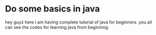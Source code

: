 # Do some basics in java
  hey guyz here i am having complete tutorial of java for beginners.
  you all can see the codes for learning java from beginning.
